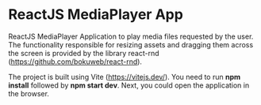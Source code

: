 # ReactJS MediaPlayer App
ReactJS MediaPlayer Application to play media files requested by the user.
The functionality responsible for resizing assets and dragging them across the screen is provided by the library react-rnd (https://github.com/bokuweb/react-rnd).

The project is built using Vite (https://vitejs.dev/).
You need to run **npm install** followed by **npm start dev**. Next, you could open the application in the browser.
